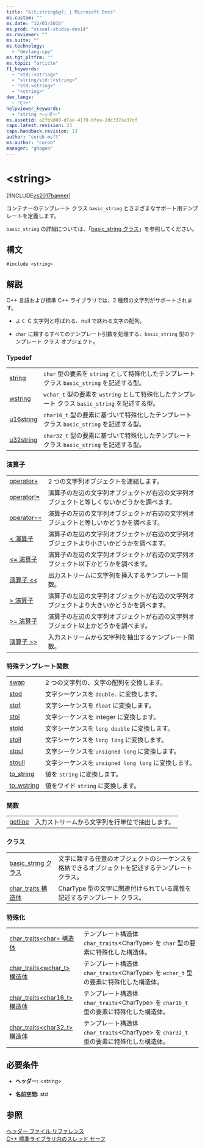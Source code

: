```yaml
---
title: "&lt;string&gt; | Microsoft Docs"
ms.custom: ""
ms.date: "12/03/2016"
ms.prod: "visual-studio-dev14"
ms.reviewer: ""
ms.suite: ""
ms.technology: 
  - "devlang-cpp"
ms.tgt_pltfrm: ""
ms.topic: "article"
f1_keywords: 
  - "std::<string>"
  - "string/std::<string>"
  - "std.<string>"
  - "<string>"
dev_langs: 
  - "C++"
helpviewer_keywords: 
  - "string ヘッダー"
ms.assetid: a2fb9d00-d7ae-4170-bfea-2dc337aa37cf
caps.latest.revision: 23
caps.handback.revision: 13
author: "corob-msft"
ms.author: "corob"
manager: "ghogen"
---
```

# &lt;string&gt;
[!INCLUDE[vs2017banner](../assembler/inline/includes/vs2017banner.md)]

コンテナーのテンプレート クラス `basic_string` とさまざまなサポート用テンプレートを定義します。  
  
 `basic_string` の詳細については、「[basic\_string クラス](../standard-library/basic-string-class.md)」を参照してください。  
  
## 構文  
  
```  
#include <string>  
```  
  
## 解説  
 C\+\+ 言語および標準 C\+\+ ライブラリでは、2 種類の文字列がサポートされます。  
  
-   よく C 文字列と呼ばれる、null で終わる文字の配列。  
  
-   `char` に類するすべてのテンプレート引数を処理する、`basic_string` 型のテンプレート クラス オブジェクト。  
  
### Typedef  
  
|||  
|-|-|  
|[string](../Topic/string%20\(C++%20STL%20%3Cstring%3E\).md)|`char` 型の要素を `string` として特殊化したテンプレート クラス `basic_string` を記述する型。|  
|[wstring](../Topic/wstring.md)|`wchar_t` 型の要素を `wstring` として特殊化したテンプレート クラス `basic_string` を記述する型。|  
|[u16string](../Topic/u16string.md)|`char16_t` 型の要素に基づいて特殊化したテンプレート クラス `basic_string` を記述する型。|  
|[u32string](../Topic/u32string.md)|`char32_t` 型の要素に基づいて特殊化したテンプレート クラス `basic_string` を記述する型。|  
  
### 演算子  
  
|||  
|-|-|  
|[operator\+](../Topic/operator+%20\(%3Cstring%3E\).md)|2 つの文字列オブジェクトを連結します。|  
|[operator\!\=](../Topic/operator!=%20\(%3Cstring%3E\).md)|演算子の左辺の文字列オブジェクトが右辺の文字列オブジェクトと等しくないかどうかを調べます。|  
|[operator\=\=](../Topic/operator==%20\(%3Cstring%3E\).md)|演算子の左辺の文字列オブジェクトが右辺の文字列オブジェクトと等しいかどうかを調べます。|  
|[\< 演算子](../Topic/operator%3C%20\(%3Cstring%3E\).md)|演算子の左辺の文字列オブジェクトが右辺の文字列オブジェクトより小さいかどうかを調べます。|  
|[\<\= 演算子](../Topic/operator%3C=%20\(in%20%3Cstring%3E\).md)|演算子の左辺の文字列オブジェクトが右辺の文字列オブジェクト以下かどうかを調べます。|  
|[演算子 \<\<](../Topic/operator%3C%3C%20\(%3Cstring%3E\).md)|出力ストリームに文字列を挿入するテンプレート関数。|  
|[\> 演算子](../Topic/operator%3E%20\(%3Cstring%3E\).md)|演算子の左辺の文字列オブジェクトが右辺の文字列オブジェクトより大きいかどうかを調べます。|  
|[\>\= 演算子](../Topic/operator%3E=%20\(%3Cstring%3E\).md)|演算子の左辺の文字列オブジェクトが右辺の文字列オブジェクト以上かどうかを調べます。|  
|[演算子 \>\>](../Topic/operator%3E%3E%20\(%3Cstring%3E\).md)|入力ストリームから文字列を抽出するテンプレート関数。|  
  
### 特殊テンプレート関数  
  
|||  
|-|-|  
|[swap](../Topic/swap%20\(C++%20STL%20%3Cstring%3E\).md)|2 つの文字列の、文字の配列を交換します。|  
|[stod](../Topic/stod.md)|文字シーケンスを `double.` に変換します。|  
|[stof](../Topic/stof.md)|文字シーケンスを `float` に変換します。|  
|[stoi](../Topic/stoi.md)|文字シーケンスを integer に変換します。|  
|[stold](../Topic/stold.md)|文字シーケンスを `long double` に変換します。|  
|[stoll](../Topic/stoll.md)|文字シーケンスを `long long` に変換します。|  
|[stoul](../Topic/stoul.md)|文字シーケンスを `unsigned long` に変換します。|  
|[stoull](../Topic/stoull.md)|文字シーケンスを `unsigned long long` に変換します。|  
|[to\_string](../Topic/to_string.md)|値を `string` に変換します。|  
|[to\_wstring](../Topic/to_wstring.md)|値をワイド `string` に変換します。|  
  
### 関数  
  
|||  
|-|-|  
|[getline](../Topic/getline%20Template%20Function.md)|入力ストリームから文字列を行単位で抽出します。|  
  
### クラス  
  
|||  
|-|-|  
|[basic\_string クラス](../standard-library/basic-string-class.md)|文字に類する任意のオブジェクトのシーケンスを格納できるオブジェクトを記述するテンプレート クラス。|  
|[char\_traits 構造体](../standard-library/char-traits-struct.md)|CharType 型の文字に関連付けられている属性を記述するテンプレート クラス。|  
  
### 特殊化  
  
|||  
|-|-|  
|[char\_traits\<char\> 構造体](../standard-library/char-traits-char-struct.md)|テンプレート構造体 `char_traits`\<CharType\> を `char` 型の要素に特殊化した構造体。|  
|[char\_traits\<wchar\_t\> 構造体](../standard-library/char-traits-wchar-t-struct.md)|テンプレート構造体 `char_traits`\<CharType\> を `wchar_t` 型の要素に特殊化した構造体。|  
|[char\_traits\<char16\_t\> 構造体](../standard-library/char-traits-char16-t-struct.md)|テンプレート構造体 `char_traits`\<CharType\> を `char16_t` 型の要素に特殊化した構造体。|  
|[char\_traits\<char32\_t\> 構造体](../standard-library/char-traits-char32-t-struct.md)|テンプレート構造体 `char_traits`\<CharType\> を `char32_t` 型の要素に特殊化した構造体。|  
  
## 必要条件  
  
-   **ヘッダー:** \<string\>  
  
-   **名前空間:** std  
  
## 参照  
 [ヘッダー ファイル リファレンス](../standard-library/cpp-standard-library-header-files.md)   
 [C\+\+ 標準ライブラリ内のスレッド セーフ](../standard-library/thread-safety-in-the-cpp-standard-library.md)
